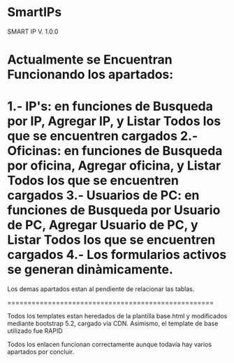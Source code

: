 # SmartIPs

SMART IP V. 1.0.0

Actualmente se Encuentran Funcionando los apartados:
====================================================

1.- IP's: en funciones de Busqueda por IP, Agregar IP, y Listar Todos los que se encuentren cargados
2.- Oficinas: en funciones de Busqueda por oficina, Agregar oficina, y Listar Todos los que se encuentren cargados
3.- Usuarios de PC: en funciones de Busqueda por Usuario de PC, Agregar Usuario de PC, y Listar Todos los que se encuentren cargados
4.- Los formularios activos se generan dinàmicamente.
===================================================

Los demas apartados estan al pendiente de relacionar las tablas.

===================================================

Todos los templates estan heredados de la plantilla base.html y modificados mediante bootstrap 5.2, cargado vía CDN.
Asimismo, el template de base utilizado fue RAPID

Todos los enlacen funcionan correctamente aunque todavía hay varios apartados por concluir.
